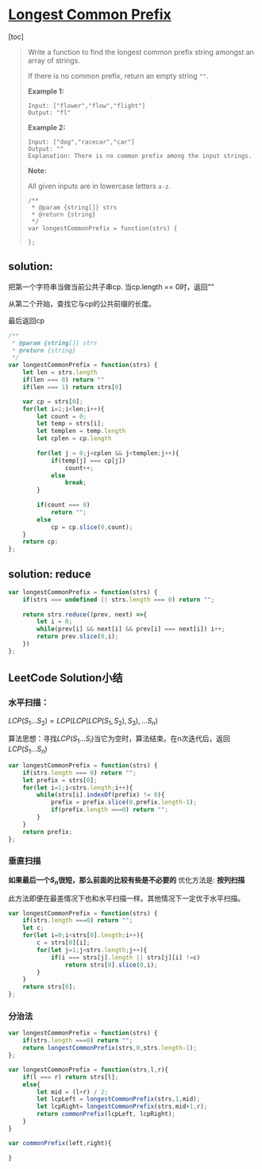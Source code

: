 # [Longest Common Prefix](https://leetcode.com/problems/longest-common-prefix/description/)

[toc]

> Write a function to find the longest common prefix string amongst an array of strings.
>
> If there is no common prefix, return an empty string `""`.
>
> **Example 1:**
>
> ```
> Input: ["flower","flow","flight"]
> Output: "fl"
> ```
>
> **Example 2:**
>
> ```
> Input: ["dog","racecar","car"]
> Output: ""
> Explanation: There is no common prefix among the input strings.
> ```
>
> **Note:**
>
> All given inputs are in lowercase letters `a-z`.
>
> ```
> /**
>  * @param {string[]} strs
>  * @return {string}
>  */
> var longestCommonPrefix = function(strs) {
> 	
> };
> ```

## solution:

把第一个字符串当做当前公共子串cp. 当cp.length == 0时，返回""

从第二个开始，查找它与cp的公共前缀的长度。

最后返回cp

```javascript
/**
 * @param {string[]} strs
 * @return {string}
 */
var longestCommonPrefix = function(strs) {
	let len = strs.length
    if(len === 0) return ""
    if(len === 1) return strs[0]

	var cp = strs[0];
	for(let i=1;i<len;i++){
		let count = 0;
		let temp = strs[i];
		let templen = temp.length
		let cplen = cp.length   
		
		for(let j = 0;j<cplen && j<templen;j++){
			if(temp[j] === cp[j])
				count++;
			else
				break;
		}
		
		if(count === 0)
			return "";
		else
			cp = cp.slice(0,count);
	}
	return cp;
};
```

## solution: reduce

```javascript
var longestCommonPrefix = function(strs) {
	if(strs === undefined || strs.length === 0) return "";
    
    return strs.reduce((prev, next) =>{
    	let i = 0;
    	while(prev[i] && next[i] && prev[i] === next[i]) i++;
    	return prev.slice(0,i);
    })
};
```



## LeetCode Solution小结

### 水平扫描： 

$LCP(S_1...S_2) = LCP(LCP(LCP(S_1,S_2),S_3),...S_n)$

算法思想：寻找$LCP(S_1...S_i)$当它为空时，算法结束。在n次迭代后，返回$LCP(S_1...S_n)$

```javascript
var longestCommonPrefix = function(strs) {
	if(strs.length === 0) return "";
	let prefix = strs[0];
	for(let i=1;i<strs.length;i++){
		while(strs[i].indexOf(prefix) != 0){
			prefix = prefix.slice(0,prefix.length-1);
			if(prefix.length ===0) return "";
		}
	}
	return prefix;
}; 
```

### 垂直扫描

**如果最后一个$S_n$很短，那么前面的比较有些是不必要的** 优化方法是: **按列扫描**

此方法即便在最差情况下也和水平扫描一样。其他情况下一定优于水平扫描。

```javascript
var longestCommonPrefix = function(strs) {
	if(strs.length ===0) return "";
	let c;
	for(let i=0;i<strs[0].length;i++){
		c = strs[0][i];
		for(let j=1;j<strs.length;j++){
			if(i === strs[j].length || strs[j][i] !=c)
				return strs[0].slice(0,i);
		}
	}
	return strs[0];
};
```

### 分治法

```javascript
var longestCommonPrefix = function(strs) {
	if(strs.length ===0) return "";
	return longestCommonPrefix(strs,0,strs.length-1);
};

var longestCommonPrefix = function(strs,l,r){
	if(l === r)	return strs[l];
	else{
		let mid = (l+r) / 2;
		let lcpLeft = longestCommonPrefix(strs,1,mid);
		let lcpRight= longestCommonPrefix(strs,mid+1,r);
		return commonPrefix(lcpLeft, lcpRight);
	}
}

var commonPrefix(left,right){
	
}
```



